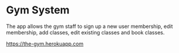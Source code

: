 # Gym System
The app allows the gym staff to sign up a new user membership, edit membership, add classes, edit existing classes and book classes.

https://the-gym.herokuapp.com
